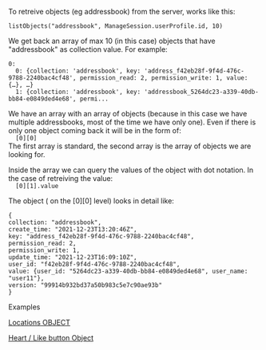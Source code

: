 To retreive objects (eg addressbook) from the server, works like this:

    listObjects("addressbook", ManageSession.userProfile.id, 10)

We get back an array of max 10 (in this case) objects that have "addressbook" as collection value. For example:

```
0:
  0: {collection: 'addressbook', key: 'address_f42eb28f-9f4d-476c-9788-2240bac4cf48', permission_read: 2, permission_write: 1, value: {…}, …}
  1: {collection: 'addressbook', key: 'addressbook_5264dc23-a339-40db-bb84-e0849ded4e68', permi...
```

We have an array with an array of objects (because in this case we have multiple addressbooks, most of the time we have only one). Even if there is only one object coming back it will be in the form of:  
`   [0][0]   `  
The first array is standard, the second array is the array of objects we are looking for.

Inside the array we can query the values of the object with dot notation. In the case of retreiving the value:  
`   [0][1].value   `

The object ( on the [0][0] level) looks in detail like:

```
{
collection: "addressbook",
create_time: "2021-12-23T13:20:46Z",
key: "address_f42eb28f-9f4d-476c-9788-2240bac4cf48",
permission_read: 2,
permission_write: 1,
update_time: "2021-12-23T16:09:10Z",
user_id: "f42eb28f-9f4d-476c-9788-2240bac4cf48",
value: {user_id: "5264dc23-a339-40db-bb84-e0849ded4e68", user_name: "user11"},
version: "99914b932bd37a50b983c5e7c90ae93b"
}
```

Examples

[Locations OBJECT](https://github.com/studioplaynl/ARTWORLD_client/wiki/Locations-OBJECT)

[Heart / Like button Object](https://github.com/studioplaynl/ARTWORLD_client/wiki/Like%28Heart%29-Button-and-OBJECT/)
